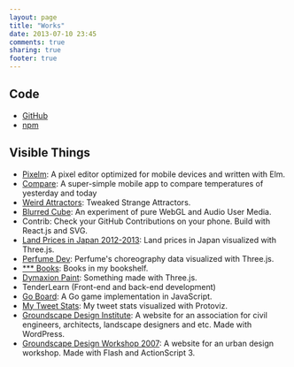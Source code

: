 ```yaml
---
layout: page
title: "Works"
date: 2013-07-10 23:45
comments: true
sharing: true
footer: true
---
```


## Code

- [GitHub](https://github.com/shuhei)
- [npm](https://www.npmjs.com/~shuhei)

## Visible Things

- [Pixelm](/pixelm/): A pixel editor optimized for mobile devices and written with Elm.
- [Compare](https://github.com/shuhei/Compare): A super-simple mobile app to compare temperatures of yesterday and today
- [Weird Attractors](/attractors): Tweaked Strange Attractors.
- [Blurred Cube](/blurred-cube): An experiment of pure WebGL and Audio User Media.
- Contrib: Check your GitHub Contributions on your phone. Build with React.js and SVG.
- [Land Prices in Japan 2012-2013](/webland/): Land prices in Japan visualized with Three.js.
- [Perfume Dev](/works/perfume_dev/): Perfume's choreography data visualized with Three.js.
- [*** Books](/works/bookshelf/): Books in my bookshelf.
- [Dymaxion Paint](/works/dymaxion-paint/): Something made with Three.js.
- TenderLearn (Front-end and back-end development)
- [Go Board](/works/goban.js/): A Go game implementation in JavaScript.
- [My Tweet Stats](/works/tweet/): My tweet stats visualized with Protoviz.
- [Groundscape Design Institute](http://www.groundscape.jp/): A website for an association for civil engineers, architects, landscape designers and etc. Made with WordPress.
- [Groundscape Design Workshop 2007](http://www.groundscape.jp/workshop/): A website for an urban design workshop. Made with Flash and ActionScript 3.
